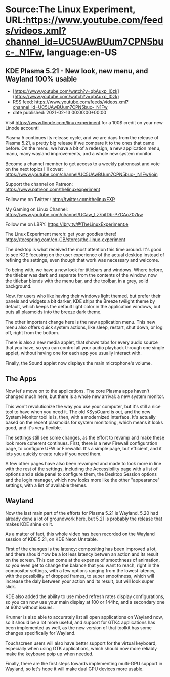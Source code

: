 # Source:The Linux Experiment, URL:https://www.youtube.com/feeds/videos.xml?channel_id=UC5UAwBUum7CPN5buc-_N1Fw, language:en-US

## KDE Plasma 5.21 - New look, new menu, and Wayland 100% usable
 - [https://www.youtube.com/watch?v=qbAuxp_I0zk](https://www.youtube.com/watch?v=qbAuxp_I0zk)
 - RSS feed: https://www.youtube.com/feeds/videos.xml?channel_id=UC5UAwBUum7CPN5buc-_N1Fw
 - date published: 2021-02-13 00:00:00+00:00

Visit​ https://www.linode.com/linuxexperiment for a 100$ credit on your new Linode account! 

Plasma 5 continues its release cycle, and we are days from the release of Plasma 5.21, a pretty big release if we compare it to the ones that came before. On the menu, we have a bit of a redesign, a new application menu, manu, many wayland improvements, and a whole new system monitor.

Become a channel member to get access to a weekly patroncast and vote on the next topics I'll cover:
https://www.youtube.com/channel/UC5UAwBUum7CPN5buc-_N1Fw/join

Support the channel on Patreon: 
https://www.patreon.com/thelinuxexperiment

Follow me on Twitter : http://twitter.com/thelinuxEXP

My Gaming on Linux Channel: https://www.youtube.com/channel/UCaw_Lz7oifDb-PZCAcZ07kw

Follow me on LBRY: https://lbry.tv/@TheLinuxExperiment:e

The Linux Experiment merch: get your goodies there! https://teespring.com/en-GB/stores/the-linux-experiment

The desktop is what received the most attention this time around. It's good to see KDE focusing on the user experience of the actual desktop instead of refining the settings, even though that work was necessary and welcome.

To being with, we have a new look for titlebars and windows. Where before, the titlebar was dark and separate from the contents of the window, now the titlebar blends with the menu bar, and the toolbar, in a grey, solid background.

Now, for users who like having their windows light themed, but prefer their panels and widgets a bit darker, KDE ships the Breeze twilight theme by default, which keeps the default light color in the application windows, but puts all plasmoids into the breeze dark theme.

The other important change here is the new application menu.
This new menu also offers quick system actions, like sleep, restart, shut down, or log off, right from the bottom.

There is also a new media applet, that shows tabs for every audio source that you have, so you can control all your audio playback through one single applet, without having one for each app you usually interact with.

Finally, the Sound applet now displays the main microphone's volume.

## The Apps
Now let's move on to the applications. The core Plasma apps haven't changed much here, but there is a whole new arrival: a new system monitor.

This won't revolutionize the way you use your computer, but it's still a nice tool to have when you need it. The old KSysGuard is out, and the new System Monitor tool is is, then, with a modernized interface.
It's actually based on the recent plasmoids for system monitoring, which means it looks good, and it's very flexible.

The settings still see some changes, as the effort to revamp and make these look more coherent continues. First, there is a new Firewall configuration page, to configure UFW or Firewalld. It's a simple page, but efficient, and it lets you quickly create rules if you need them.

A few other pages have also been revamped and made to look more in line with the rest of the settings, including the Accessibility page with a list of options and a side panel to configure them, the Desktop Session options and the login manager, which now looks more like the other "appearance" settings, with a list of available themes.

## Wayland
Now the last main part of the efforts for Plasma 5.21 is Wayland. 5.20 had already done a lot of groundwork here, but 5.21 is probably the release that makes KDE shine on it.

As a matter of fact, this whole video has been recorded on the Wayland session of KDE 5.21, on KDE Neon Unstable.

First of the changes is the latency: compositing has been improved a lot, and there should now be a lot less latency betwen an action and its result on the screen. This can come at the expense of smoothness of animation, so you even get to change the balance that you want to reach, right in the compositor settings, with a few options ranging from the lowest latency, with the possibility of dropped frames, to super smoothness, which will increase the daly between your action and its result, but will look super slick.

KDE also added the ability to use mixed refresh rates display configurations, so you can now use your main display at 100 or 144hz, and a secondary one at 60hz without issues.

Krunner is also able to accurately list all open applications on Wayland now, so it should be a lot more useful, and support for GTK4 applications has been implemented as well, as the new version of that toolkit has some changes specifically for Wayland.

Touchscreen users will also have better support for the virtual keyboard, especially when using GTK applications, which should now more reliably make the keyboard poip up when needed.

Finally, there are the first steps towards implementing multi-GPU support in Wayland, so let's hope it will make dual GPU devices more usable.

